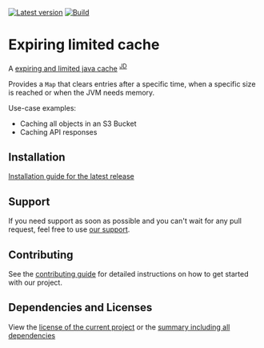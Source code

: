 [![Latest version](https://img.shields.io/maven-central/v/software.xdev/expiring-limited-cache?logo=apache%20maven)](https://mvnrepository.com/artifact/software.xdev/expiring-limited-cache)
[![Build](https://img.shields.io/github/actions/workflow/status/xdev-software/expiring-limited-cache/check-build.yml?branch=develop)](https://github.com/xdev-software/expiring-limited-cache/actions/workflows/check-build.yml?query=branch%3Adevelop)

# Expiring limited cache

A [expiring and limited java cache](./expiring-limited-cache/src/main/java/software/xdev/caching/ExpiringLimitedCache.java) <sup>[JD](https://javadoc.io/doc/software.xdev/expiring-limited-cache/latest/software/xdev/caching/ExpiringLimitedCache.html)</sup>

Provides a ``Map`` that clears entries after a specific time, when a specific size is reached or when the JVM needs memory.

Use-case examples:
* Caching all objects in an S3 Bucket
* Caching API responses

## Installation
[Installation guide for the latest release](https://github.com/xdev-software/expiring-limited-cache/releases/latest#Installation)

## Support
If you need support as soon as possible and you can't wait for any pull request, feel free to use [our support](https://xdev.software/en/services/support).

## Contributing
See the [contributing guide](./CONTRIBUTING.md) for detailed instructions on how to get started with our project.

## Dependencies and Licenses
View the [license of the current project](LICENSE) or the [summary including all dependencies](https://xdev-software.github.io/expiring-limited-cache/dependencies)

